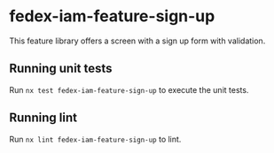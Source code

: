 # fedex-iam-feature-sign-up

This feature library offers a screen with a sign up form with validation.

## Running unit tests

Run `nx test fedex-iam-feature-sign-up` to execute the unit tests.

## Running lint

Run `nx lint fedex-iam-feature-sign-up` to lint.
